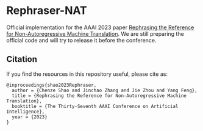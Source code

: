 # Rephraser-NAT
Official implementation for the AAAI 2023 paper [Rephrasing the Reference for Non-Autoregressive Machine Translation](https://arxiv.org/abs/).
We are still preparing the official code and will try to release it before the conference.


## Citation

If you find the resources in this repository useful, please cite as:

```
@inproceedings{shao2023Rephraser,
  author = {Chenze Shao and Jinchao Zhang and Jie Zhou and Yang Feng},
  title = {Rephrasing the Reference for Non-Autoregressive Machine Translation},
  booktitle = {The Thirty-Seventh AAAI Conference on Artificial Intelligence},
  year = {2023}
}
```

